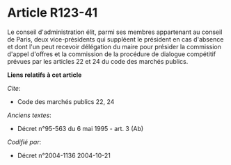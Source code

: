# Article R123-41

Le conseil d'administration élit, parmi ses membres appartenant au conseil de Paris, deux vice-présidents qui suppléent le
président en cas d'absence et dont l'un peut recevoir délégation du maire pour présider la commission d'appel d'offres et la
commission de la procédure de dialogue compétitif prévues par les articles 22 et 24 du code des marchés publics.

**Liens relatifs à cet article**

_Cite_:

  - Code des marchés publics 22, 24

_Anciens textes_:

  - Décret n°95-563 du 6 mai 1995 - art. 3 (Ab)

_Codifié par_:

  - Décret n°2004-1136 2004-10-21
